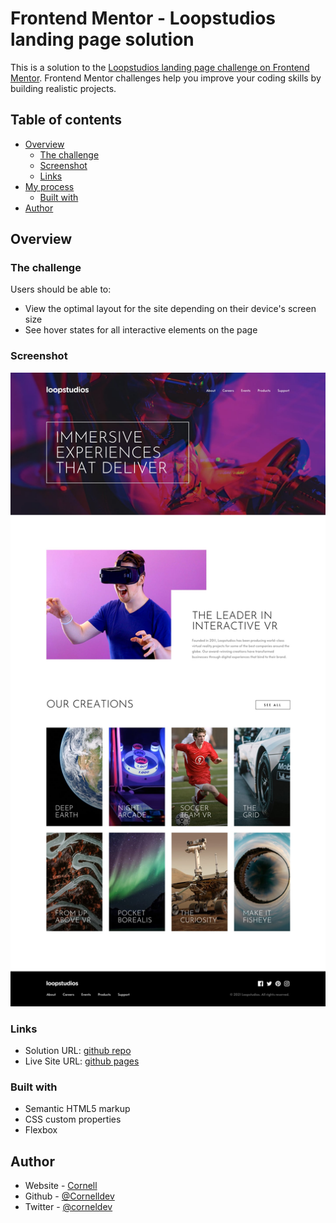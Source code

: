 # Frontend Mentor - Loopstudios landing page solution

This is a solution to the [Loopstudios landing page challenge on Frontend Mentor](https://www.frontendmentor.io/challenges/loopstudios-landing-page-N88J5Onjw). Frontend Mentor challenges help you improve your coding skills by building realistic projects. 

## Table of contents

- [Overview](#overview)
  - [The challenge](#the-challenge)
  - [Screenshot](#screenshot)
  - [Links](#links)
- [My process](#my-process)
  - [Built with](#built-with)
- [Author](#author)


## Overview

### The challenge

Users should be able to:

- View the optimal layout for the site depending on their device's screen size
- See hover states for all interactive elements on the page

### Screenshot

![](screenshot.jpg)


### Links

- Solution URL: [github repo](https://github.com/cornelldev/Loopstudios)
- Live Site URL: [github pages](https://github.com/cornelldev/Loopstudios)


### Built with

- Semantic HTML5 markup
- CSS custom properties
- Flexbox

## Author

- Website - [Cornell](https://cornell.netlify.app)
- Github - [@Cornelldev](https://github.com/cornelldev)
- Twitter - [@corneldev](https://www.twitter.com/corneldev)

